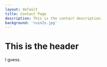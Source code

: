 ```yaml
---
layout: default
title: Contact Page
description: This is the contact description.
background: 'ruin2s.jpg'
---
```


# This is the header

I guess.
